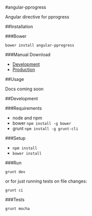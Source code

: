 #angular-pprogress

Angular directive for pprogress

##Installation

###Bower

`bower install angular-pprogress`

###Manual Download

- [Development]()
- [Production]()

##Usage

Docs coming soon

##Development

###Requirements

- node and npm
- bower `npm install -g bower`
- grunt `npm install -g grunt-cli`

###Setup

- `npm install`
- `bower install`

###Run

`grunt dev`

or for just running tests on file changes:

`grunt ci`

###Tests

`grunt mocha`
